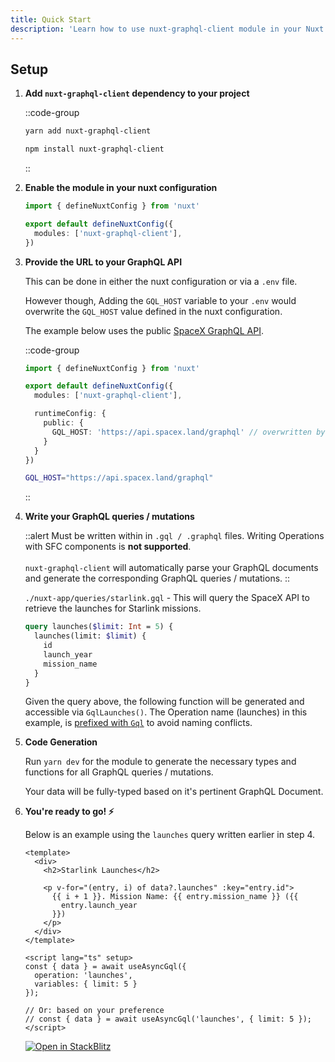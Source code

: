 ```yaml
---
title: Quick Start
description: 'Learn how to use nuxt-graphql-client module in your Nuxt 3 application.'
---
```


## Setup

1. **Add `nuxt-graphql-client` dependency to your project**

    ::code-group
    ```bash [Yarn]
    yarn add nuxt-graphql-client
    ```
    ```bash [NPM]
    npm install nuxt-graphql-client
    ```
    ::

2. **Enable the module in your nuxt configuration**

    ```ts [nuxt.config.ts]
    import { defineNuxtConfig } from 'nuxt'

    export default defineNuxtConfig({
      modules: ['nuxt-graphql-client'],
    })
    ```

3. **Provide the URL to your GraphQL API**

    This can be done in either the nuxt configuration or via a `.env` file. 

    However though, Adding the `GQL_HOST` variable to your `.env` would overwrite the `GQL_HOST` value defined in the nuxt configuration.

    The example below uses the public [SpaceX GraphQL API](https://api.spacex.land/graphql).

    ::code-group
    ```ts [nuxt.config.ts]
    import { defineNuxtConfig } from 'nuxt'

    export default defineNuxtConfig({
      modules: ['nuxt-graphql-client'],

      runtimeConfig: {
        public: {
          GQL_HOST: 'https://api.spacex.land/graphql' // overwritten by process.env.GQL_HOST
        }
      }
    })
    ```
    ```bash [.env]
    GQL_HOST="https://api.spacex.land/graphql"
    ```
    ::

4. **Write your GraphQL queries / mutations**

    ::alert
    Must be written within in `.gql / .graphql` files. Writing Operations with SFC components is **not supported**.
    <br/><br/>
    `nuxt-graphql-client` will automatically parse your GraphQL documents and generate the corresponding GraphQL queries / mutations.
    ::

    `./nuxt-app/queries/starlink.gql` - This will query the SpaceX API to retrieve the launches for Starlink missions.

    ```graphql [starlink.gql]
    query launches($limit: Int = 5) {
      launches(limit: $limit) {
        id
        launch_year
        mission_name
      }
    }
    ```

    Given the query above, the following function will be generated and accessible via `GqlLaunches()`. The Operation name (launches) in this example, is [prefixed with `Gql`](configuration#functionprefix) to avoid naming conflicts.

5. **Code Generation**

    Run `yarn dev` for the module to generate the necessary types and functions for all GraphQL queries / mutations.

    Your data will be fully-typed based on it's pertinent GraphQL Document.

6. **You're ready to go! ⚡️**

    Below is an example using the `launches` query written earlier in step 4.

    ```vue [app.vue]
    <template>
      <div>
        <h2>Starlink Launches</h2>

        <p v-for="(entry, i) of data?.launches" :key="entry.id">
          {{ i + 1 }}. Mission Name: {{ entry.mission_name }} ({{
            entry.launch_year
          }})
        </p>
      </div>
    </template>

    <script lang="ts" setup>
    const { data } = await useAsyncGql({
      operation: 'launches',
      variables: { limit: 5 }
    });

    // Or: based on your preference
    // const { data } = await useAsyncGql('launches', { limit: 5 });
    </script>
    ```

    [![Open in StackBlitz](https://developer.stackblitz.com/img/open_in_stackblitz.svg)](https://stackblitz.com/edit/nuxt-graphql)

